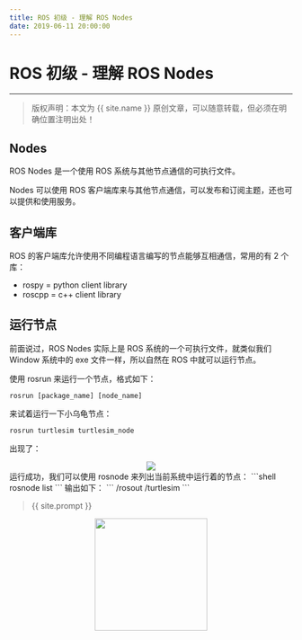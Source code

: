 ```yaml
---
title: ROS 初级 - 理解 ROS Nodes
date: 2019-06-11 20:00:00
---
```

# ROS 初级 - 理解 ROS Nodes
***
> 版权声明：本文为 {{ site.name }} 原创文章，可以随意转载，但必须在明确位置注明出处！

## Nodes
ROS Nodes 是一个使用 ROS 系统与其他节点通信的可执行文件。

Nodes 可以使用 ROS 客户端库来与其他节点通信，可以发布和订阅主题，还也可以提供和使用服务。

## 客户端库
ROS 的客户端库允许使用不同编程语言编写的节点能够互相通信，常用的有 2 个库：
- rospy = python client library
- roscpp = c++ client library

## 运行节点
前面说过，ROS Nodes 实际上是 ROS 系统的一个可执行文件，就类似我们 Window 系统中的 exe 文件一样，所以自然在 ROS 中就可以运行节点。

使用 rosrun 来运行一个节点，格式如下：
```shell
rosrun [package_name] [node_name]
```

来试着运行一下小乌龟节点：
```shell
rosrun turtlesim turtlesim_node
```
出现了：

<div  align="center">
<img src="{{ site.url }}/images/ros/nodes/node.png"/>
</div>
运行成功，我们可以使用 rosnode 来列出当前系统中运行着的节点：
```shell
rosnode list
```
输出如下：
```
/rosout
/turtlesim
```

> {{ site.prompt }}

<div  align="center">
<img src="{{ site.url }}/images/wechart.jpg" width = "200" height = "200"/>


